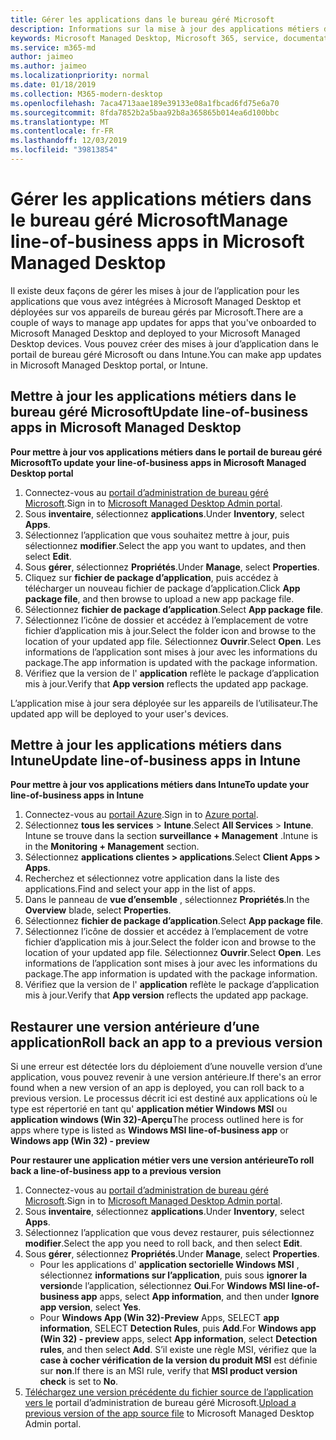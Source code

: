 ```yaml
---
title: Gérer les applications dans le bureau géré Microsoft
description: Informations sur la mise à jour des applications métiers déployées sur des appareils de bureau gérés par Microsoft
keywords: Microsoft Managed Desktop, Microsoft 365, service, documentation
ms.service: m365-md
author: jaimeo
ms.author: jaimeo
ms.localizationpriority: normal
ms.date: 01/18/2019
ms.collection: M365-modern-desktop
ms.openlocfilehash: 7aca4713aae189e39133e08a1fbcad6fd75e6a70
ms.sourcegitcommit: 8fda7852b2a5baa92b8a365865b014ea6d100bbc
ms.translationtype: MT
ms.contentlocale: fr-FR
ms.lasthandoff: 12/03/2019
ms.locfileid: "39813854"
---
```

# <a name="manage-line-of-business-apps-in-microsoft-managed-desktop"></a><span data-ttu-id="ae480-104">Gérer les applications métiers dans le bureau géré Microsoft</span><span class="sxs-lookup"><span data-stu-id="ae480-104">Manage line-of-business apps in Microsoft Managed Desktop</span></span>

<!--Application management -->

<span data-ttu-id="ae480-105">Il existe deux façons de gérer les mises à jour de l’application pour les applications que vous avez intégrées à Microsoft Managed Desktop et déployées sur vos appareils de bureau gérés par Microsoft.</span><span class="sxs-lookup"><span data-stu-id="ae480-105">There are a couple of ways to manage app updates for apps that you've onboarded to Microsoft Managed Desktop and deployed to your Microsoft Managed Desktop devices.</span></span> <span data-ttu-id="ae480-106">Vous pouvez créer des mises à jour d’application dans le portail de bureau géré Microsoft ou dans Intune.</span><span class="sxs-lookup"><span data-stu-id="ae480-106">You can make app updates in Microsoft Managed Desktop portal, or Intune.</span></span> 

<span id="update-app-mmd" />

## <a name="update-line-of-business-apps-in-microsoft-managed-desktop"></a><span data-ttu-id="ae480-107">Mettre à jour les applications métiers dans le bureau géré Microsoft</span><span class="sxs-lookup"><span data-stu-id="ae480-107">Update line-of-business apps in Microsoft Managed Desktop</span></span>

<span data-ttu-id="ae480-108">**Pour mettre à jour vos applications métiers dans le portail de bureau géré Microsoft**</span><span class="sxs-lookup"><span data-stu-id="ae480-108">**To update your line-of-business apps in Microsoft Managed Desktop portal**</span></span>
1. <span data-ttu-id="ae480-109">Connectez-vous au [portail d’administration de bureau géré Microsoft](https://aka.ms/mmdportal).</span><span class="sxs-lookup"><span data-stu-id="ae480-109">Sign in to [Microsoft Managed Desktop Admin portal](https://aka.ms/mmdportal).</span></span>
2. <span data-ttu-id="ae480-110">Sous **inventaire**, sélectionnez **applications**.</span><span class="sxs-lookup"><span data-stu-id="ae480-110">Under **Inventory**, select **Apps**.</span></span>  
3. <span data-ttu-id="ae480-111">Sélectionnez l’application que vous souhaitez mettre à jour, puis sélectionnez **modifier**.</span><span class="sxs-lookup"><span data-stu-id="ae480-111">Select the app you want to updates, and then select **Edit**.</span></span>
4. <span data-ttu-id="ae480-112">Sous **gérer**, sélectionnez **Propriétés**.</span><span class="sxs-lookup"><span data-stu-id="ae480-112">Under **Manage**, select **Properties**.</span></span> 
5. <span data-ttu-id="ae480-113">Cliquez sur **fichier de package d’application**, puis accédez à télécharger un nouveau fichier de package d’application.</span><span class="sxs-lookup"><span data-stu-id="ae480-113">Click **App package file**, and then browse to upload a new app package file.</span></span>
6. <span data-ttu-id="ae480-114">Sélectionnez **fichier de package d’application**.</span><span class="sxs-lookup"><span data-stu-id="ae480-114">Select **App package file**.</span></span>
7. <span data-ttu-id="ae480-115">Sélectionnez l’icône de dossier et accédez à l’emplacement de votre fichier d’application mis à jour.</span><span class="sxs-lookup"><span data-stu-id="ae480-115">Select the folder icon and browse to the location of your updated app file.</span></span> <span data-ttu-id="ae480-116">Sélectionnez **Ouvrir**.</span><span class="sxs-lookup"><span data-stu-id="ae480-116">Select **Open**.</span></span> <span data-ttu-id="ae480-117">Les informations de l’application sont mises à jour avec les informations du package.</span><span class="sxs-lookup"><span data-stu-id="ae480-117">The app information is updated with the package information.</span></span>
8. <span data-ttu-id="ae480-118">Vérifiez que la version de l' **application** reflète le package d’application mis à jour.</span><span class="sxs-lookup"><span data-stu-id="ae480-118">Verify that **App version** reflects the updated app package.</span></span> 

<span data-ttu-id="ae480-119">L’application mise à jour sera déployée sur les appareils de l’utilisateur.</span><span class="sxs-lookup"><span data-stu-id="ae480-119">The updated app will be deployed to your user's devices.</span></span>

<span id="update-app-intune" />

## <a name="update-line-of-business-apps-in-intune"></a><span data-ttu-id="ae480-120">Mettre à jour les applications métiers dans Intune</span><span class="sxs-lookup"><span data-stu-id="ae480-120">Update line-of-business apps in Intune</span></span>

<span data-ttu-id="ae480-121">**Pour mettre à jour vos applications métiers dans Intune**</span><span class="sxs-lookup"><span data-stu-id="ae480-121">**To update your line-of-business apps in Intune**</span></span>
1. <span data-ttu-id="ae480-122">Connectez-vous au [portail Azure](https://portal.azure.com).</span><span class="sxs-lookup"><span data-stu-id="ae480-122">Sign in to [Azure portal](https://portal.azure.com).</span></span>
2. <span data-ttu-id="ae480-123">Sélectionnez **tous les services** > **Intune**.</span><span class="sxs-lookup"><span data-stu-id="ae480-123">Select **All Services** > **Intune**.</span></span> <span data-ttu-id="ae480-124">Intune se trouve dans la section **surveillance + Management** .</span><span class="sxs-lookup"><span data-stu-id="ae480-124">Intune is in the **Monitoring + Management** section.</span></span>
3. <span data-ttu-id="ae480-125">Sélectionnez **applications clientes > applications**.</span><span class="sxs-lookup"><span data-stu-id="ae480-125">Select **Client Apps > Apps**.</span></span>
4. <span data-ttu-id="ae480-126">Recherchez et sélectionnez votre application dans la liste des applications.</span><span class="sxs-lookup"><span data-stu-id="ae480-126">Find and select your app in the list of apps.</span></span>
5. <span data-ttu-id="ae480-127">Dans le panneau de **vue d’ensemble** , sélectionnez **Propriétés**.</span><span class="sxs-lookup"><span data-stu-id="ae480-127">In the **Overview** blade, select **Properties**.</span></span>
6. <span data-ttu-id="ae480-128">Sélectionnez **fichier de package d’application**.</span><span class="sxs-lookup"><span data-stu-id="ae480-128">Select **App package file**.</span></span>
7. <span data-ttu-id="ae480-129">Sélectionnez l’icône de dossier et accédez à l’emplacement de votre fichier d’application mis à jour.</span><span class="sxs-lookup"><span data-stu-id="ae480-129">Select the folder icon and browse to the location of your updated app file.</span></span> <span data-ttu-id="ae480-130">Sélectionnez **Ouvrir**.</span><span class="sxs-lookup"><span data-stu-id="ae480-130">Select **Open**.</span></span> <span data-ttu-id="ae480-131">Les informations de l’application sont mises à jour avec les informations du package.</span><span class="sxs-lookup"><span data-stu-id="ae480-131">The app information is updated with the package information.</span></span>
8. <span data-ttu-id="ae480-132">Vérifiez que la version de l' **application** reflète le package d’application mis à jour.</span><span class="sxs-lookup"><span data-stu-id="ae480-132">Verify that **App version** reflects the updated app package.</span></span>

<span id="roll-back-app-mmd" />

## <a name="roll-back-an-app-to-a-previous-version"></a><span data-ttu-id="ae480-133">Restaurer une version antérieure d’une application</span><span class="sxs-lookup"><span data-stu-id="ae480-133">Roll back an app to a previous version</span></span>

<span data-ttu-id="ae480-134">Si une erreur est détectée lors du déploiement d’une nouvelle version d’une application, vous pouvez revenir à une version antérieure.</span><span class="sxs-lookup"><span data-stu-id="ae480-134">If there's an error found when a new version of an app is deployed, you can roll back to a previous version.</span></span> <span data-ttu-id="ae480-135">Le processus décrit ici est destiné aux applications où le type est répertorié en tant qu' **application métier Windows MSI** ou **application windows (Win 32)-Aperçu**</span><span class="sxs-lookup"><span data-stu-id="ae480-135">The process outlined here is for apps where type is listed as **Windows MSI line-of-business app** or **Windows app (Win 32) - preview**</span></span>

<span data-ttu-id="ae480-136">**Pour restaurer une application métier vers une version antérieure**</span><span class="sxs-lookup"><span data-stu-id="ae480-136">**To roll back a line-of-business app to a previous version**</span></span>

1. <span data-ttu-id="ae480-137">Connectez-vous au [portail d’administration de bureau géré Microsoft](https://aka.ms/mmdportal).</span><span class="sxs-lookup"><span data-stu-id="ae480-137">Sign in to [Microsoft Managed Desktop Admin portal](https://aka.ms/mmdportal).</span></span>
2. <span data-ttu-id="ae480-138">Sous **inventaire**, sélectionnez **applications**.</span><span class="sxs-lookup"><span data-stu-id="ae480-138">Under **Inventory**, select **Apps**.</span></span>  
3. <span data-ttu-id="ae480-139">Sélectionnez l’application que vous devez restaurer, puis sélectionnez **modifier**.</span><span class="sxs-lookup"><span data-stu-id="ae480-139">Select the app you need to roll back, and then select **Edit**.</span></span>
4. <span data-ttu-id="ae480-140">Sous **gérer**, sélectionnez **Propriétés**.</span><span class="sxs-lookup"><span data-stu-id="ae480-140">Under **Manage**, select **Properties**.</span></span> 
    - <span data-ttu-id="ae480-141">Pour les applications d' **application sectorielle Windows MSI** , sélectionnez **informations sur l’application**, puis sous **ignorer la version**de l’application, sélectionnez **Oui**.</span><span class="sxs-lookup"><span data-stu-id="ae480-141">For **Windows MSI line-of-business app** apps, select **App information**, and then under **Ignore app version**, select **Yes**.</span></span>
    - <span data-ttu-id="ae480-142">Pour **Windows App (Win 32)-Preview** Apps, SELECT **app information**, SELECT **Detection Rules**, puis **Add**.</span><span class="sxs-lookup"><span data-stu-id="ae480-142">For **Windows app (Win 32) - preview** apps, select **App information**, select **Detection rules**, and then select **Add**.</span></span> 
    <span data-ttu-id="ae480-143">S’il existe une règle MSI, vérifiez que la **case à cocher vérification de la version du produit MSI** est définie sur **non**.</span><span class="sxs-lookup"><span data-stu-id="ae480-143">If there is an MSI rule, verify that **MSI product version check** is set to **No**.</span></span>
5. <span data-ttu-id="ae480-144">[Téléchargez une version précédente du fichier source de l’application vers le](../get-started/deploy-apps.md) portail d’administration de bureau géré Microsoft.</span><span class="sxs-lookup"><span data-stu-id="ae480-144">[Upload a previous version of the app source file](../get-started/deploy-apps.md) to Microsoft Managed Desktop Admin portal.</span></span>  

